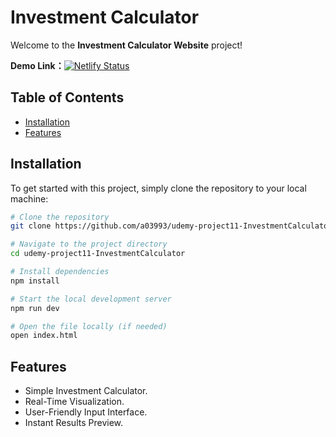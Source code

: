 # Investment Calculator

Welcome to the **Investment Calculator Website** project!

**Demo Link：**[![Netlify Status](https://api.netlify.com/api/v1/badges/76ac300f-74cd-47ec-a33b-846ecab363f0/deploy-status)](https://investment-calculator-2024.netlify.app/)

## Table of Contents

- [Installation](#installation)
- [Features](#features)

## Installation

To get started with this project, simply clone the repository to your local machine:

```bash
# Clone the repository
git clone https://github.com/a03993/udemy-project11-InvestmentCalculator.git

# Navigate to the project directory
cd udemy-project11-InvestmentCalculator

# Install dependencies
npm install

# Start the local development server
npm run dev

# Open the file locally (if needed)
open index.html
```

## Features
- Simple Investment Calculator.
- Real-Time Visualization.
- User-Friendly Input Interface.
- Instant Results Preview.
